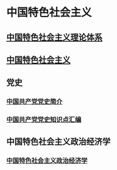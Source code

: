 # 中国特色社会主义
## [中国特色社会主义理论体系](https://baike.baidu.com/item/%E4%B8%AD%E5%9B%BD%E7%89%B9%E8%89%B2%E7%A4%BE%E4%BC%9A%E4%B8%BB%E4%B9%89%E7%90%86%E8%AE%BA%E4%BD%93%E7%B3%BB/8425741) 

## [中国特色社会主义](https://baike.baidu.com/item/%E4%B8%AD%E5%9B%BD%E7%89%B9%E8%89%B2%E7%A4%BE%E4%BC%9A%E4%B8%BB%E4%B9%89/929612?fr=aladdin) 

## 党史
### [中国共产党党史简介](http://snyncj.gzlps.gov.cn/djgz/202111/t20211115_71672028.html)
### [中国共产党党史知识点汇编](http://www.cangzhou.jcy.gov.cn/xxyd/dsxx/202104/t20210402_3185560.shtml)

## 中国特色社会主义政治经济学
### [中国特色社会主义政治经济学](https://baike.baidu.com/item/%E4%B8%AD%E5%9B%BD%E7%89%B9%E8%89%B2%E7%A4%BE%E4%BC%9A%E4%B8%BB%E4%B9%89%E6%94%BF%E6%B2%BB%E7%BB%8F%E6%B5%8E%E5%AD%A6/19175677?fr=aladdin)


